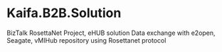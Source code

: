 # Kaifa.B2B.Solution
BizTalk RosettaNet Project, eHUB solution
Data exchange with e2open, Seagate, vMIHub repository using Rosettanet protocol
